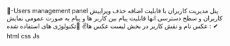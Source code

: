 👥-Users management panel
پنل مدیریت کاربران با قابلیت اضافه حذف ویراییش کاربران و سطح دسترسی انها  قابلیت پیام بین کاربر ها و پیام به صورت عمومی نمایش عکس نام و نقش کاربر در بخش لیست عکس ها✌
🎇تکنولوژی های استفاده شده : ✔ html css Js 
